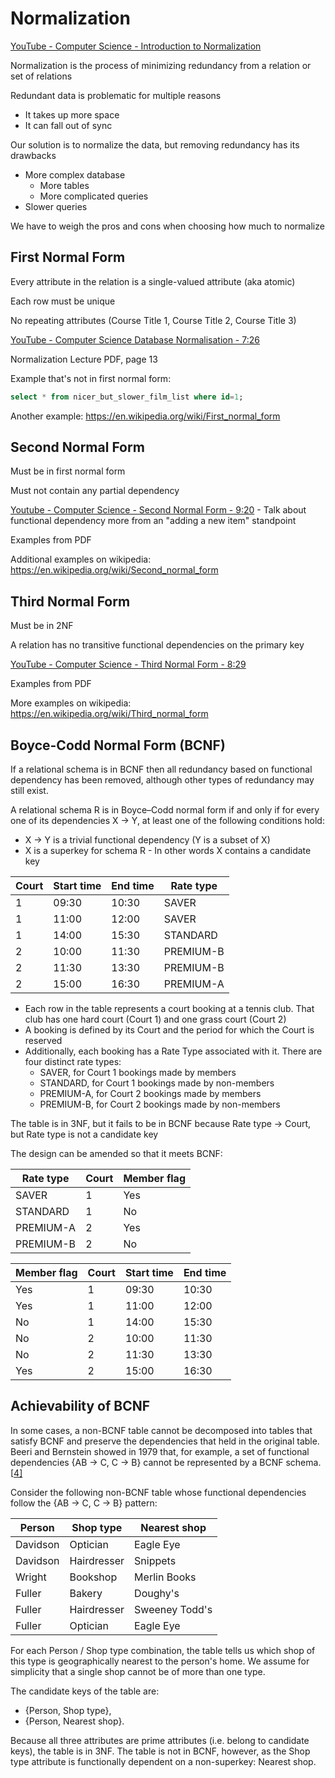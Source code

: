 # Normalization

[YouTube - Computer Science - Introduction to Normalization](https://www.youtube.com/watch?v=y03oYWDLu0Q)

Normalization is the process of minimizing redundancy from a relation or set of relations

Redundant data is problematic for multiple reasons

* It takes up more space
* It can fall out of sync

Our solution is to normalize the data, but removing redundancy has its drawbacks

* More complex database
  * More tables
  * More complicated queries
* Slower queries

We have to weigh the pros and cons when choosing how much to normalize

## First Normal Form

Every attribute in the relation is a single-valued attribute (aka atomic)

Each row must be unique

No repeating attributes (Course Title 1, Course Title 2, Course Title 3)

[YouTube - Computer Science Database Normalisation - 7:26](https://www.youtube.com/watch?v=jgUeOjImOOw)

Normalization Lecture PDF, page 13 

Example that's not in first normal form:

```sql
select * from nicer_but_slower_film_list where id=1;
```

Another example: <https://en.wikipedia.org/wiki/First_normal_form>

## Second Normal Form

Must be in first normal form

Must not contain any partial dependency

[Youtube - Computer Science - Second Normal Form - 9:20](https://www.youtube.com/watch?v=9L10Q1nAfyg) - Talk about functional dependency more from an "adding a new item" standpoint

Examples from PDF

Additional examples on wikipedia: <https://en.wikipedia.org/wiki/Second_normal_form>

## Third Normal Form

Must be in 2NF

A relation has no transitive functional dependencies on the primary key

[YouTube - Computer Science - Third Normal Form - 8:29](https://www.youtube.com/watch?v=_K7fcFQowy8&t=328s)

Examples from PDF

More examples on wikipedia: <https://en.wikipedia.org/wiki/Third_normal_form>

## Boyce-Codd Normal Form (BCNF)

If a relational schema is in BCNF then all redundancy based on functional dependency has been removed, although other types of redundancy may still exist. 

A relational schema R is in Boyce–Codd normal form if and only if for every one of its dependencies X → Y, at least one of the following conditions hold:

* X → Y is a trivial functional dependency (Y  is a subset of X)
* X is a superkey for schema R - In other words X contains a candidate key

| Court | Start time | End time | Rate type |
| ----- | ---------- | -------- | --------- |
| 1     | 09:30      | 10:30    | SAVER     |
| 1     | 11:00      | 12:00    | SAVER     |
| 1     | 14:00      | 15:30    | STANDARD  |
| 2     | 10:00      | 11:30    | PREMIUM-B |
| 2     | 11:30      | 13:30    | PREMIUM-B |
| 2     | 15:00      | 16:30    | PREMIUM-A |

- Each row in the table represents a court booking at a tennis  club. That club has one hard court (Court 1) and one grass court (Court  2)
- A booking is defined by its Court and the period for which the Court is reserved
- Additionally, each booking has a Rate Type associated with it. There are four distinct rate types:
  - SAVER, for Court 1 bookings made by members
  - STANDARD, for Court 1 bookings made by non-members
  - PREMIUM-A, for Court 2 bookings made by members
  - PREMIUM-B, for Court 2 bookings made by non-members

The table is in 3NF, but it fails to be in BCNF because Rate type → Court, but Rate type is not a candidate key

The design can be amended so that it meets BCNF:

| Rate type | Court | Member flag |
| --------- | ----- | ----------- |
| SAVER     | 1     | Yes         |
| STANDARD  | 1     | No          |
| PREMIUM-A | 2     | Yes         |
| PREMIUM-B | 2     | No          |

| Member flag | Court | Start time | End time |
| ----------- | ----- | ---------- | -------- |
| Yes         | 1     | 09:30      | 10:30    |
| Yes         | 1     | 11:00      | 12:00    |
| No          | 1     | 14:00      | 15:30    |
| No          | 2     | 10:00      | 11:30    |
| No          | 2     | 11:30      | 13:30    |
| Yes         | 2     | 15:00      | 16:30    |

## Achievability of BCNF

In some cases, a non-BCNF table cannot be decomposed into tables that  satisfy BCNF and preserve the dependencies that held in the original  table. Beeri and Bernstein showed in 1979 that, for example, a set of  functional dependencies {AB → C, C → B} cannot be represented by a BCNF  schema.[[4\]](https://en.wikipedia.org/wiki/Boyce–Codd_normal_form#cite_note-Beeri-4)

Consider the following non-BCNF table whose functional dependencies follow the {AB → C, C → B} pattern:

| Person   | Shop type   | Nearest shop   |
| -------- | ----------- | -------------- |
| Davidson | Optician    | Eagle Eye      |
| Davidson | Hairdresser | Snippets       |
| Wright   | Bookshop    | Merlin Books   |
| Fuller   | Bakery      | Doughy's       |
| Fuller   | Hairdresser | Sweeney Todd's |
| Fuller   | Optician    | Eagle Eye      |

For each Person / Shop type combination, the table tells us which shop of this type is geographically nearest to the person's home. We assume for simplicity that a single shop cannot be of more than one type.

The candidate keys of the table are:

- {Person, Shop type},
- {Person, Nearest shop}.

Because all three attributes are prime attributes (i.e. belong to  candidate keys), the table is in 3NF. The table is not in BCNF, however, as the Shop type attribute is functionally dependent on a non-superkey: Nearest shop.

